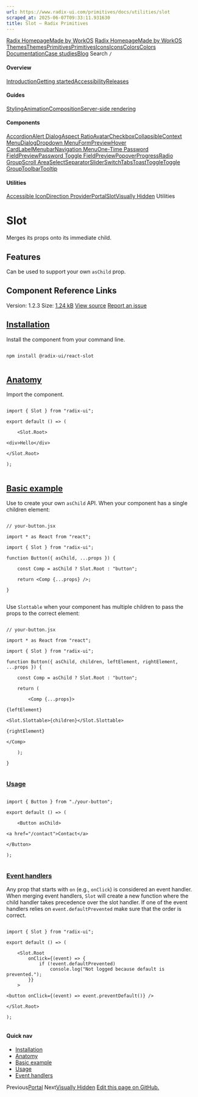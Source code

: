 ```yaml
---
url: https://www.radix-ui.com/primitives/docs/utilities/slot
scraped_at: 2025-06-07T09:33:11.931630
title: Slot – Radix Primitives
---
```


[Radix Homepage](https://www.radix-ui.com/)[Made by WorkOS](https://workos.com)
[Radix Homepage](https://www.radix-ui.com/)[Made by WorkOS](https://workos.com)
[ThemesThemes](https://www.radix-ui.com/)[PrimitivesPrimitives](https://www.radix-ui.com/primitives)[IconsIcons](https://www.radix-ui.com/icons)[ColorsColors](https://www.radix-ui.com/colors)
[Documentation](https://www.radix-ui.com/primitives/docs)[Case studies](https://www.radix-ui.com/primitives/case-studies)[Blog](https://www.radix-ui.com/blog)[](https://github.com/radix-ui/primitives)
Search
`/`
#### Overview
[Introduction](https://www.radix-ui.com/primitives/docs/overview/introduction)[Getting started](https://www.radix-ui.com/primitives/docs/overview/getting-started)[Accessibility](https://www.radix-ui.com/primitives/docs/overview/accessibility)[Releases](https://www.radix-ui.com/primitives/docs/overview/releases)
#### Guides
[Styling](https://www.radix-ui.com/primitives/docs/guides/styling)[Animation](https://www.radix-ui.com/primitives/docs/guides/animation)[Composition](https://www.radix-ui.com/primitives/docs/guides/composition)[Server-side rendering](https://www.radix-ui.com/primitives/docs/guides/server-side-rendering)
#### Components
[Accordion](https://www.radix-ui.com/primitives/docs/components/accordion)[Alert Dialog](https://www.radix-ui.com/primitives/docs/components/alert-dialog)[Aspect Ratio](https://www.radix-ui.com/primitives/docs/components/aspect-ratio)[Avatar](https://www.radix-ui.com/primitives/docs/components/avatar)[Checkbox](https://www.radix-ui.com/primitives/docs/components/checkbox)[Collapsible](https://www.radix-ui.com/primitives/docs/components/collapsible)[Context Menu](https://www.radix-ui.com/primitives/docs/components/context-menu)[Dialog](https://www.radix-ui.com/primitives/docs/components/dialog)[Dropdown Menu](https://www.radix-ui.com/primitives/docs/components/dropdown-menu)[FormPreview](https://www.radix-ui.com/primitives/docs/components/form)[Hover Card](https://www.radix-ui.com/primitives/docs/components/hover-card)[Label](https://www.radix-ui.com/primitives/docs/components/label)[Menubar](https://www.radix-ui.com/primitives/docs/components/menubar)[Navigation Menu](https://www.radix-ui.com/primitives/docs/components/navigation-menu)[One-Time Password FieldPreview](https://www.radix-ui.com/primitives/docs/components/one-time-password-field)[Password Toggle FieldPreview](https://www.radix-ui.com/primitives/docs/components/password-toggle-field)[Popover](https://www.radix-ui.com/primitives/docs/components/popover)[Progress](https://www.radix-ui.com/primitives/docs/components/progress)[Radio Group](https://www.radix-ui.com/primitives/docs/components/radio-group)[Scroll Area](https://www.radix-ui.com/primitives/docs/components/scroll-area)[Select](https://www.radix-ui.com/primitives/docs/components/select)[Separator](https://www.radix-ui.com/primitives/docs/components/separator)[Slider](https://www.radix-ui.com/primitives/docs/components/slider)[Switch](https://www.radix-ui.com/primitives/docs/components/switch)[Tabs](https://www.radix-ui.com/primitives/docs/components/tabs)[Toast](https://www.radix-ui.com/primitives/docs/components/toast)[Toggle](https://www.radix-ui.com/primitives/docs/components/toggle)[Toggle Group](https://www.radix-ui.com/primitives/docs/components/toggle-group)[Toolbar](https://www.radix-ui.com/primitives/docs/components/toolbar)[Tooltip](https://www.radix-ui.com/primitives/docs/components/tooltip)
#### Utilities
[Accessible Icon](https://www.radix-ui.com/primitives/docs/utilities/accessible-icon)[Direction Provider](https://www.radix-ui.com/primitives/docs/utilities/direction-provider)[Portal](https://www.radix-ui.com/primitives/docs/utilities/portal)[Slot](https://www.radix-ui.com/primitives/docs/utilities/slot)[Visually Hidden](https://www.radix-ui.com/primitives/docs/utilities/visually-hidden)
Utilities
# Slot
Merges its props onto its immediate child.
## Features
Can be used to support your own `asChild` prop.


## Component Reference Links
Version: 1.2.3
Size: [1.24 kB](https://bundlephobia.com/package/@radix-ui/react-slot@1.2.3)
[View source](https://github.com/radix-ui/primitives/tree/main/packages/react/slot/src)
[Report an issue](https://github.com/radix-ui/primitives/issues/new/choose)
## [Installation](https://www.radix-ui.com/primitives/docs/utilities/slot#installation)
Install the component from your command line.
```

npm install @radix-ui/react-slot


```

## [Anatomy](https://www.radix-ui.com/primitives/docs/utilities/slot#anatomy)
Import the component.
```

import { Slot } from "radix-ui";

export default () => (

	<Slot.Root>

<div>Hello</div>

</Slot.Root>

);


```

## [Basic example](https://www.radix-ui.com/primitives/docs/utilities/slot#basic-example)
Use to create your own `asChild` API.
When your component has a single children element:
```

// your-button.jsx

import * as React from "react";

import { Slot } from "radix-ui";

function Button({ asChild, ...props }) {

	const Comp = asChild ? Slot.Root : "button";

	return <Comp {...props} />;

}


```

Use `Slottable` when your component has multiple children to pass the props to the correct element:
```

// your-button.jsx

import * as React from "react";

import { Slot } from "radix-ui";

function Button({ asChild, children, leftElement, rightElement, ...props }) {

	const Comp = asChild ? Slot.Root : "button";

	return (

		<Comp {...props}>

{leftElement}

<Slot.Slottable>{children}</Slot.Slottable>

{rightElement}

</Comp>

	);

}


```

### [Usage](https://www.radix-ui.com/primitives/docs/utilities/slot#usage)
```

import { Button } from "./your-button";

export default () => (

	<Button asChild>

<a href="/contact">Contact</a>

</Button>

);


```

### [Event handlers](https://www.radix-ui.com/primitives/docs/utilities/slot#event-handlers)
Any prop that starts with `on` (e.g., `onClick`) is considered an event handler.
When merging event handlers, `Slot` will create a new function where the child handler takes precedence over the slot handler.
If one of the event handlers relies on `event.defaultPrevented` make sure that the order is correct.
```

import { Slot } from "radix-ui";

export default () => (

	<Slot.Root
		onClick={(event) => {
			if (!event.defaultPrevented)
				console.log("Not logged because default is prevented.");
		}}
	>

<button onClick={(event) => event.preventDefault()} />

</Slot.Root>

);


```

#### Quick nav
  * [Installation](https://www.radix-ui.com/primitives/docs/utilities/slot#installation)
  * [Anatomy](https://www.radix-ui.com/primitives/docs/utilities/slot#anatomy)
  * [Basic example](https://www.radix-ui.com/primitives/docs/utilities/slot#basic-example)
  * [Usage](https://www.radix-ui.com/primitives/docs/utilities/slot#usage)
  * [Event handlers](https://www.radix-ui.com/primitives/docs/utilities/slot#event-handlers)


Previous[Portal](https://www.radix-ui.com/primitives/docs/utilities/portal)
Next[Visually Hidden](https://www.radix-ui.com/primitives/docs/utilities/visually-hidden)
[Edit this page on GitHub.](https://github.com/radix-ui/website/edit/main/data/primitives/docs/utilities/slot.mdx "Edit this page on GitHub.")

